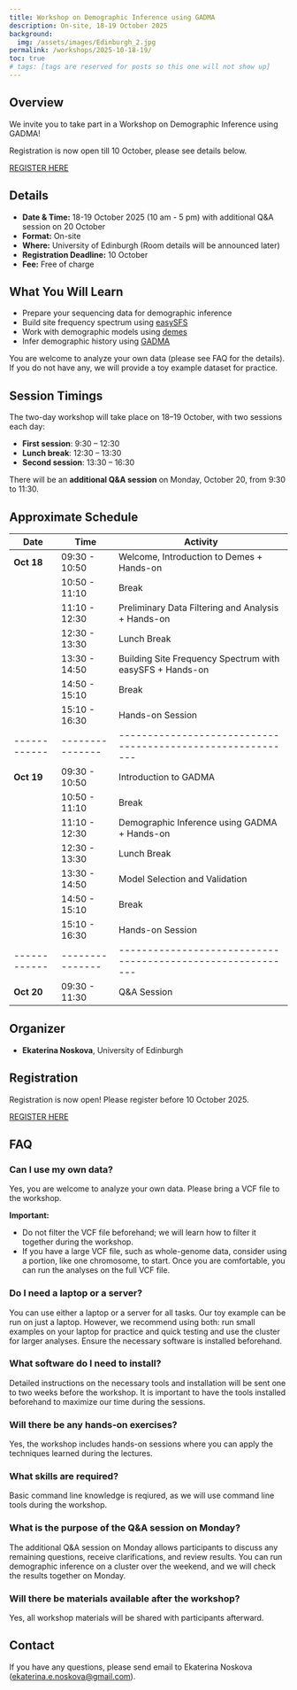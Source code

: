 ```yaml
---
title: Workshop on Demographic Inference using GADMA
description: On-site, 18-19 October 2025
background:
  img: /assets/images/Edinburgh_2.jpg
permalink: /workshops/2025-10-18-19/
toc: true
# tags: [tags are reserved for posts so this one will not show up]
---
```


## Overview
We invite you to take part in a Workshop on Demographic Inference using GADMA!

Registration is now open till 10 October, please see details below. 

<a class="btn btn-outline-success btn-lg" href="https://forms.gle/bfezUSh81jn7aJy27" role="button">REGISTER HERE</a>

## Details

* **Date & Time:** 18-19 October 2025 (10 am - 5 pm) with additional Q&A session on 20 October
* **Format:** On-site
* **Where:** University of Edinburgh (Room details will be announced later)
* **Registration Deadline:** 10 October
* **Fee:** Free of charge

## What You Will Learn

* Prepare your sequencing data for demographic inference
* Build site frequency spectrum using [easySFS](https://github.com/isaacovercast/easySFS)
* Work with demographic models using [demes](https://github.com/popsim-consortium/demes-python)
* Infer demographic history using [GADMA](https://github.com/ctlab/GADMA)

You are welcome to analyze your own data (please see FAQ for the details).
If you do not have any, we will provide a toy example dataset for practice.


## Session Timings

The two-day workshop will take place on 18–19 October, with two sessions each day:

* **First session**: 9:30 – 12:30
* **Lunch break**: 12:30 – 13:30
* **Second session**: 13:30 – 16:30

There will be an **additional Q&A session** on Monday, October 20, from 9:30 to 11:30.

## Approximate Schedule

| **Date**   | **Time**      | **Activity**                                              |
|------------|---------------|-----------------------------------------------------------|
| **Oct 18** | 09:30 - 10:50 | Welcome, Introduction to Demes + Hands-on                 |
|            | 10:50 - 11:10 | Break                                                     |
|            | 11:10 - 12:30 | Preliminary Data Filtering and Analysis + Hands-on        |
|            | 12:30 - 13:30 | Lunch Break                                               |
|            | 13:30 - 14:50 | Building Site Frequency Spectrum with easySFS + Hands-on  |
|            | 14:50 - 15:10 | Break                                                     |
|            | 15:10 - 16:30 | Hands-on Session                                          |
|------------|---------------|-----------------------------------------------------------|
| **Oct 19** | 09:30 - 10:50 | Introduction to GADMA                                     |
|            | 10:50 - 11:10 | Break                                                     |
|            | 11:10 - 12:30 | Demographic Inference using GADMA + Hands-on              |
|            | 12:30 - 13:30 | Lunch Break                                               |
|            | 13:30 - 14:50 | Model Selection and Validation                            |
|            | 14:50 - 15:10 | Break                                                     |
|            | 15:10 - 16:30 | Hands-on Session                                          |
|------------|---------------|-----------------------------------------------------------|
| **Oct 20** | 09:30 - 11:30 | Q&A Session                                               |

## Organizer

* **Ekaterina Noskova**, University of Edinburgh

## Registration

Registration is now open! Please register before 10 October 2025.

<a class="btn btn-outline-success btn-lg" href="https://forms.gle/bfezUSh81jn7aJy27" role="button">REGISTER HERE</a>

## FAQ

### Can I use my own data?

Yes, you are welcome to analyze your own data.
Please bring a VCF file to the workshop.

**Important:** 
- Do not filter the VCF file beforehand; we will learn how to filter it together during the workshop.
- If you have a large VCF file, such as whole-genome data, consider using a portion, like one chromosome, to start. Once you are comfortable, you can run the analyses on the full VCF file.


### Do I need a laptop or a server?

You can use either a laptop or a server for all tasks. Our toy example can be run on just a laptop. However, we recommend using both: run small examples on your laptop for practice and quick testing and use the cluster for larger analyses. Ensure the necessary software is installed beforehand.

### What software do I need to install?

Detailed instructions on the necessary tools and installation will be sent one to two weeks before the workshop. It is important to have the tools installed beforehand to maximize our time during the sessions.

### Will there be any hands-on exercises?

Yes, the workshop includes hands-on sessions where you can apply the techniques learned during the lectures.

### What skills are required?

Basic command line knowledge is reqiured, as we will use command line tools during the workshop.

### What is the purpose of the Q&A session on Monday?

The additional Q&A session on Monday allows participants to discuss any remaining questions, receive clarifications, and review results.
You can run demographic inference on a cluster over the weekend, and we will check the results together on Monday.


### Will there be materials available after the workshop?

Yes, all workshop materials will be shared with participants afterward.

## Contact

If you have any questions, please send email to Ekaterina Noskova ([ekaterina.e.noskova@gmail.com](mailto:ekaterina.e.noskova@gmail.com)).
